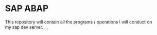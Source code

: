 # SAP ABAP 

This repository will contain all the programs / operations I will conduct on my sap dev server. . .
